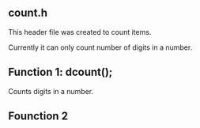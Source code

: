 ## count.h

This header file was created to count items.

Currently it can only count number of digits in a number.

## Function 1: dcount();
Counts digits in a number.

## Founction 2
<Comming soon>
